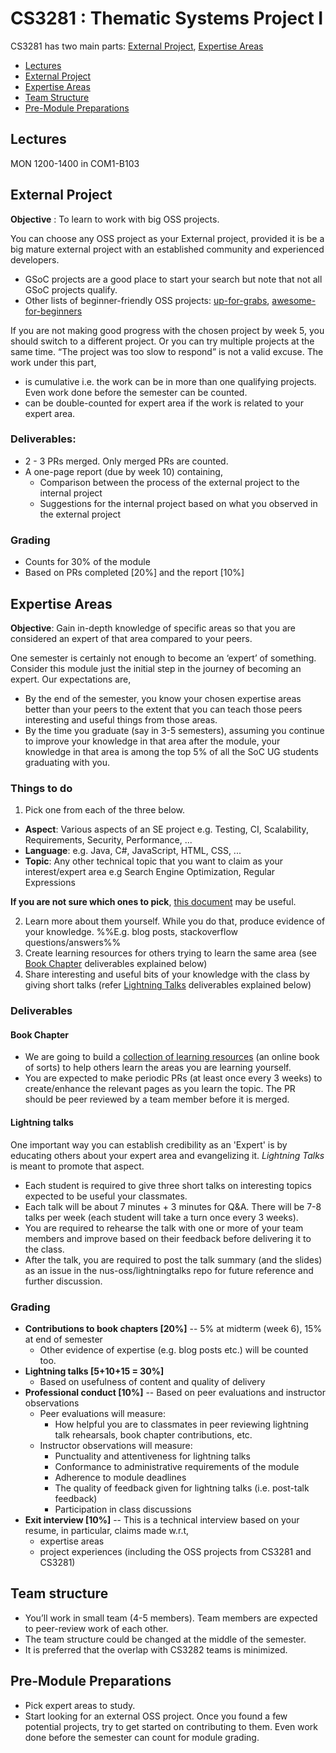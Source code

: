 <link rel="stylesheet" href="{{baseUrl}}/css/main.css">

<include src="../common/header.md" />

<div class="website-content">

# CS3281 : Thematic Systems Project I

CS3281 has two main parts: [External Project](#external-project), [Expertise Areas](#expertise-areas)

* [Lectures](#lectures)
* [External Project](#external-project)
* [Expertise Areas](#expertise-areas)
* [Team Structure](#team-structure)
* [Pre-Module Preparations](#pre-module-preparations)

## Lectures

MON 1200-1400 in COM1-B103

## External Project

**Objective** : To learn to work with big OSS projects.

You can choose any OSS project as your External project, provided it is be a big mature external project with an established
community and experienced developers.

* GSoC projects are a good place to start your search but note that not all GSoC projects qualify.
* Other lists of beginner-friendly OSS projects: [up-for-grabs](http://up-for-grabs.net), [awesome-for-beginners](https://github.com/MunGell/awesome-for-beginners)

If you are not making good progress with the chosen project by week 5, you should switch to a different project.
Or you can try multiple projects at the same time. “The project was too slow to respond” is not a valid excuse.
The work under this part,

* is cumulative i.e. the work can be in more than one qualifying projects. Even work done before the semester can be counted.
* can be double-counted for expert area if the work is related to your expert area.


### Deliverables:

* 2 - 3 PRs merged. Only merged PRs are counted.
* A one-page report (due by week 10) containing,
  * Comparison between the process of the external project to the <tooltip content="the project you worked in CS3282">internal project</tooltip>
  * Suggestions for the internal project based on what you observed in the external project

### Grading

* Counts for 30% of the module
* Based on PRs completed [20%]  and the report [10%]


## Expertise Areas

**Objective**: Gain in-depth knowledge of specific areas so that you are considered an expert of that area compared to your peers.

One semester is certainly not enough to become an ‘expert’ of something. Consider this module just the initial step in the journey of becoming an expert. Our expectations are,

* By the end of the semester, you know your chosen expertise areas better than your peers to the extent that you can teach those peers interesting and useful things from those areas.
* By the time you graduate (say in 3-5 semesters), assuming you continue to improve your knowledge in that area after the module, your knowledge in that area is among the top 5% of all the SoC UG students graduating with you.


### Things to do

1. Pick one from each of the three below.
  * **Aspect**: Various aspects of an SE project e.g. Testing, CI, Scalability, Requirements, Security, Performance, ...
  * **Language**: e.g. Java, C#, JavaScript, HTML, CSS, ...
  * **Topic**: Any other technical topic that you want to claim as your interest/expert area e.g Search Engine Optimization, Regular Expressions

  **If you are not sure which ones to pick**, [this document](ExpertAreas.html) may be useful.

2. Learn more about them yourself. While you do that, produce evidence of your knowledge. %%E.g. blog posts, stackoverflow questions/answers%%
3. Create learning resources for others trying to learn the same area (see [Book Chapter](#book-chapter) deliverables explained below)
4. Share interesting and useful bits of your knowledge with the class by giving short talks (refer [Lightning Talks](#lightning-talks) deliverables explained below)


### Deliverables

#### Book Chapter

* We are going to build a [collection of learning resources](https://github.com/se-edu/learningresources)
  (an online book of sorts) to help others learn the areas you are learning yourself.
* You are expected to make periodic PRs (at least once every 3 weeks) to create/enhance the relevant pages as you
  learn the topic. The PR should be peer reviewed by a team member before it is merged.

#### Lightning talks

One important way you can establish credibility as an 'Expert' is by educating others about your expert area
and evangelizing it. _Lightning Talks_ is meant to promote that aspect.

* Each student is required to give three short talks on interesting topics expected to be useful your classmates.
* Each talk will be about 7 minutes + 3 minutes for Q&A. There will be 7-8 talks per week (each student will take a turn once
  every 3 weeks).
* You are required to rehearse the talk with one or more of your team members and improve based on their feedback before
  delivering it to the class.
* After the talk, you are required to post the talk summary (and the slides) as an issue in the nus-oss/lightningtalks repo
  for future reference and further discussion.

### Grading

* **Contributions to book chapters [20%]** -- 5% at midterm (week 6), 15% at end of semester
  * Other evidence of expertise (e.g. blog posts etc.) will be counted too.
* **Lightning talks [5+10+15 = 30%]**
  * Based on usefulness of content and quality of delivery
* **Professional conduct [10%]** -- Based on peer evaluations and instructor observations
  * Peer evaluations will measure:
    * How helpful you are to classmates in peer reviewing lightning talk rehearsals, book chapter contributions, etc.
  * Instructor observations will measure:
    * Punctuality and attentiveness for lightning talks
    * Conformance to administrative requirements of the module
    * Adherence to module deadlines
    * The quality of feedback given for lightning talks (i.e. post-talk feedback)
    * Participation in class discussions
* **Exit interview [10%]** -- This is a technical interview based on your resume, in particular, claims made w.r.t,
    * expertise areas
    * project experiences (including the OSS projects from CS3281 and CS3281)


## Team structure

* You’ll work in small team (4-5 members). Team members are expected to peer-review work of each other.
* The team structure could be changed at the middle of the semester.
* It is preferred that the overlap with CS3282 teams is minimized.


## Pre-Module Preparations
* Pick expert areas to study.
* Start looking for an external OSS project. Once you found a few potential projects, try to get started on contributing to them.
  Even work done before the semester can count for module grading.

</div>

